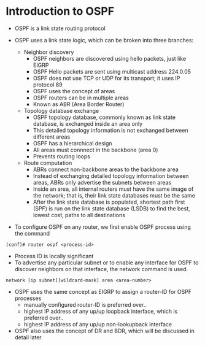 # Introduction to OSPF 

* OSPF is a link state routing protocol 
* OSPF uses a link state logic, which can be broken into three branches: 
    + Neighbor discovery 
        * OSPF neighbors are discovered using hello packets, just like EIGRP 
        * OSPF Hello packets are sent using multicast address 224.0.05 
        * OSPF does not use TCP or UDP for its transport; it uses IP protocol 89 
        * OSPF uses the concept of areas 
        * OSPF routers can be in multiple areas 
        *  Known as ABR (Area Border Router) 
    + Topology database exchange 
        * OSPF topology database, commonly known as link state database, is exchanged inside an area only 
        * This detailed topology information is not exchanged between different areas 
        * OSPF has a hierarchical design 
        * All areas must connnect in the backbone (area 0) 
        * Prevents routing loops 
    + Route computation 
        * ABRs connect non-backbone areas to the backbone area 
        * Instead of exchanging detailed topology information between areas, ABRs only advertise the subnets between areas 
        * Inside an area, all internal routers must have the same image of the network; that is, their link state databases must be the same 
        * After the link state database is populated, shortest path first (SPF) is run on the link state database (LSDB) to find the best, lowest cost, paths to all destinations 

* To configure OSPF on any router, we first enable OSPF process using the command  

```  
(conf)# router ospf <process-id> 
```

* Process ID is locally significant 
* To advertise any particular subnet or to enable any interface for OSPF to discover neighbors on that interface, the network command is used. 

```
network [ip subnet][wildcard-mask] area <area-number> 
```

* OSPF uses the same concept as EIGRP to assign a router-ID for OSPF processes 
    * manually configured router-ID is preferred over.. 
    * highest IP address of any up/up loopback interface, which is preferred over.. 
    * highest IP address of any up/up non-lookupback interface 
*  OSPF also uses the concept of DR and BDR, which will be discussed in detail later 